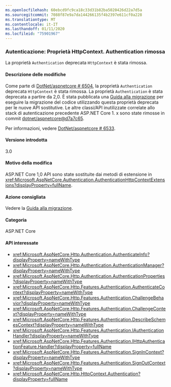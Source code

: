 ```yaml
---
ms.openlocfilehash: 60ebcd9fc9ca18c33d31b82ba5020426d22a7d5a
ms.sourcegitcommit: 7088f87e9a7da144266135f4b2397e611cf0a228
ms.translationtype: MT
ms.contentlocale: it-IT
ms.lasthandoff: 01/11/2020
ms.locfileid: "75901967"
---
```

### <a name="authentication-httpcontextauthentication-property-removed"></a>Autenticazione: Proprietà HttpContext. Authentication rimossa

La proprietà `Authentication` deprecata `HttpContext` è stata rimossa.

#### <a name="change-description"></a>Descrizione delle modifiche

Come parte di [DotNet/aspnetcore # 6504](https://github.com/dotnet/aspnetcore/pull/6504), la proprietà `Authentication` deprecata `HttpContext` è stata rimossa. La proprietà `Authentication` è stata deprecata a partire da 2,0. È stata pubblicata una [Guida alla migrazione](/aspnet/core/migration/1x-to-2x/identity-2x?view=aspnetcore-2.2#use-httpcontext-authentication-extensions) per eseguire la migrazione del codice utilizzando questa proprietà deprecata per le nuove API sostitutive. Le altre classi/API inutilizzate correlate allo stack di autenticazione precedente ASP.NET Core 1. x sono state rimosse in commit [dotnet/aspnetcore@d7a7c65](https://github.com/dotnet/aspnetcore/commit/d7a7c65).

Per informazioni, vedere [DotNet/aspnetcore # 6533](https://github.com/dotnet/aspnetcore/issues/6533).

#### <a name="version-introduced"></a>Versione introdotta

3.0

#### <a name="reason-for-change"></a>Motivo della modifica

ASP.NET Core 1,0 API sono state sostituite dai metodi di estensione in <xref:Microsoft.AspNetCore.Authentication.AuthenticationHttpContextExtensions?displayProperty=fullName>.

#### <a name="recommended-action"></a>Azione consigliata

Vedere la [Guida alla migrazione](/aspnet/core/migration/1x-to-2x/identity-2x?view=aspnetcore-2.2#use-httpcontext-authentication-extensions).

#### <a name="category"></a>Categoria

ASP.NET Core

#### <a name="affected-apis"></a>API interessate

- <xref:Microsoft.AspNetCore.Http.Authentication.AuthenticateInfo?displayProperty=nameWithType>
- <xref:Microsoft.AspNetCore.Http.Authentication.AuthenticationManager?displayProperty=nameWithType>
- <xref:Microsoft.AspNetCore.Http.Authentication.AuthenticationProperties?displayProperty=nameWithType>
- <xref:Microsoft.AspNetCore.Http.Features.Authentication.AuthenticateContext?displayProperty=nameWithType>
- <xref:Microsoft.AspNetCore.Http.Features.Authentication.ChallengeBehavior?displayProperty=nameWithType>
- <xref:Microsoft.AspNetCore.Http.Features.Authentication.ChallengeContext?displayProperty=nameWithType>
- <xref:Microsoft.AspNetCore.Http.Features.Authentication.DescribeSchemesContext?displayProperty=nameWithType>
- <xref:Microsoft.AspNetCore.Http.Features.Authentication.IAuthenticationHandler?displayProperty=nameWithType>
- <xref:Microsoft.AspNetCore.Http.Features.Authentication.IHttpAuthenticationFeature.Handler?displayProperty=fullName>
- <xref:Microsoft.AspNetCore.Http.Features.Authentication.SignInContext?displayProperty=nameWithType>
- <xref:Microsoft.AspNetCore.Http.Features.Authentication.SignOutContext?displayProperty=nameWithType>
- <xref:Microsoft.AspNetCore.Http.HttpContext.Authentication?displayProperty=fullName>

<!-- 

#### Affected APIs

- `T:Microsoft.AspNetCore.Http.Authentication.AuthenticateInfo`
- `T:Microsoft.AspNetCore.Http.Authentication.AuthenticationManager`
- `T:Microsoft.AspNetCore.Http.Authentication.AuthenticationProperties`
- `T:Microsoft.AspNetCore.Http.Features.Authentication.AuthenticateContext`
- `T:Microsoft.AspNetCore.Http.Features.Authentication.ChallengeBehavior`
- `T:Microsoft.AspNetCore.Http.Features.Authentication.ChallengeContext`
- `T:Microsoft.AspNetCore.Http.Features.Authentication.DescribeSchemesContext`
- `T:Microsoft.AspNetCore.Http.Features.Authentication.IAuthenticationHandler`
- `P:Microsoft.AspNetCore.Http.Features.Authentication.IHttpAuthenticationFeature.Handler`
- `T:Microsoft.AspNetCore.Http.Features.Authentication.SignInContext`
- `T:Microsoft.AspNetCore.Http.Features.Authentication.SignOutContext`
- `P:Microsoft.AspNetCore.Http.HttpContext.Authentication`

-->
